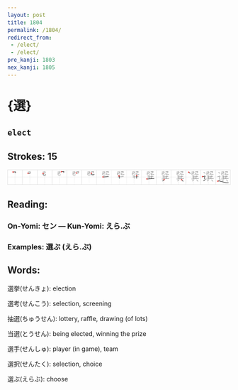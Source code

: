 ```yaml
---
layout: post
title: 1804
permalink: /1804/
redirect_from:
 - /elect/
 - /elect/
pre_kanji: 1803
nex_kanji: 1805
---
```


# {選}

## `elect`

## Strokes: 15

<div class="stroke"><img src="../images/E981B8.png" /></div>

## Reading:

### On-Yomi: セン &mdash; Kun-Yomi: えら.ぶ

### Examples: 選ぶ (えら.ぶ)

## Words:

選挙(せんきょ): election

選考(せんこう): selection, screening

抽選(ちゅうせん): lottery, raffle, drawing (of lots)

当選(とうせん): being elected, winning the prize

選手(せんしゅ): player (in game), team

選択(せんたく): selection, choice

選ぶ(えらぶ): choose
